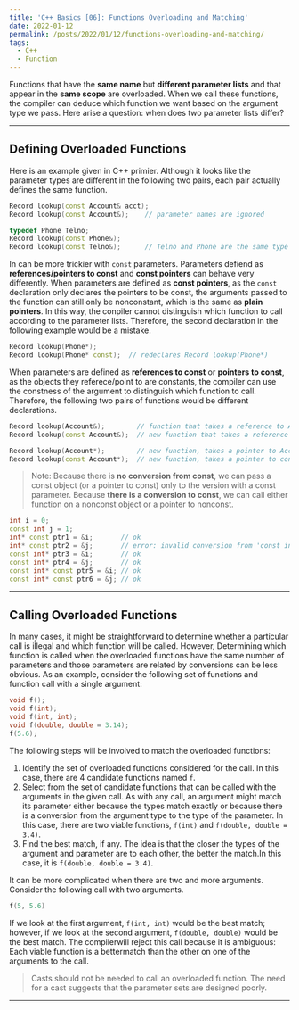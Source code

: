 ```yaml
---
title: 'C++ Basics [06]: Functions Overloading and Matching'
date: 2022-01-12
permalink: /posts/2022/01/12/functions-overloading-and-matching/
tags:
  - C++
  - Function
---
```


Functions that have the __same name__ but __different parameter lists__ and that appear in the __same scope__ are overloaded. When we call these functions, the compiler can deduce which function we want based on the argument type we pass. Here arise a question: when does two parameter lists differ? 

---
## Defining Overloaded Functions
Here is an example given in C++ primier. Although it looks like the parameter types are different in the following two pairs, each pair actually defines the same function.
```cpp
Record lookup(const Account& acct);
Record lookup(const Account&);    // parameter names are ignored

typedef Phone Telno;
Record lookup(const Phone&);
Record lookup(const Telno&);      // Telno and Phone are the same type
```

In can be more trickier with `const` parameters. Parameters defiend as __references/pointers to const__ and __const pointers__ can behave very differently. When parameters are defined as __const pointers__, as the `const` declaration only declares the pointers to be const, the arguments passed to the function can still only be nonconstant, which is the same as __plain pointers__. In this way, the conpiler cannot distinguish which function to call according to the parameter lists. Therefore, the second declaration in the following example would be a mistake.   
```cpp
Record lookup(Phone*);
Record lookup(Phone* const);  // redeclares Record lookup(Phone*)
```

When parameters are defined as __references to const__ or __pointers to const__, as the objects they referece/point to are constants, the compiler can use the constness of the argument to distinguish which function to call. Therefore, the following two pairs of functions would be different declarations.
```cpp
Record lookup(Account&);        // function that takes a reference to Account
Record lookup(const Account&);  // new function that takes a reference to const

Record lookup(Account*);        // new function, takes a pointer to Account
Record lookup(const Account*);  // new function, takes a pointer to const
```

> Note: Because there is __no conversion from const__, we can pass a const object (or a pointer to const) only to the version with a const parameter. Because __there is a conversion to const__, we can call either function on a nonconst object or a pointer to nonconst.
```cpp
int i = 0;
const int j = 1;
int* const ptr1 = &i;       // ok
int* const ptr2 = &j;       // error: invalid conversion from 'const int*' to 'int*'
const int* ptr3 = &i;       // ok
const int* ptr4 = &j;       // ok
const int* const ptr5 = &i; // ok
const int* const ptr6 = &j; // ok
```

---
## Calling Overloaded Functions
In many cases, it might be straightforward to determine whether a particular call is illegal and which function will be called. However, Determining which function is called when the overloaded
functions have the same number of parameters and those parameters are related by conversions can be less obvious. As an example, consider the following set of functions and function call with a single argument:
```cpp
void f();
void f(int);
void f(int, int);
void f(double, double = 3.14);
f(5.6);
```
The following steps will be involved to match the overloaded functions:
1. Identify the set of overloaded functions considered for the call. In this case, there are 4 candidate functions named `f`.
2. Select from the set of candidate functions that can be called with the arguments in the given call. As with any call, an argument might match its parameter either because the types match exactly or because there is a conversion from the argument type to the type of the parameter. In this case, there are two viable functions, `f(int)` and `f(double, double = 3.4)`.
3. Find the best match, if any. The idea is that the closer the types of the argument and parameter are to each other, the better the match.In this case, it is `f(double, double = 3.4)`.

It can be more complicated when there are two and more arguments. Consider the following call with two arguments.
```cpp
f(5, 5.6)
```
If we look at the first argument, `f(int, int)` would be the best match; however, if we look at the second argument, `f(double, double)` would be the best match. The compilerwill reject this call because it is ambiguous: Each viable function is a bettermatch than the other on one of the arguments to the call.
> Casts should not be needed to call an overloaded function. The need for a cast suggests that the parameter sets are designed poorly.

---

